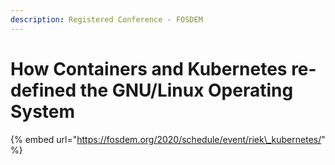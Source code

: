 ```yaml
---
description: Registered Conference - FOSDEM
---
```


# How Containers and Kubernetes re-defined the GNU/Linux Operating System

{% embed url="https://fosdem.org/2020/schedule/event/riek\_kubernetes/" %}



